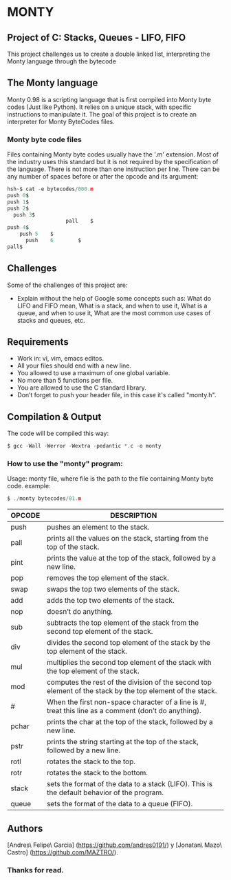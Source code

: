 # MONTY
## Project of C: Stacks, Queues - LIFO, FIFO
This project challenges us to create a double linked list, interpreting the Monty language through the bytecode

## The Monty language
Monty 0.98 is a scripting language that is first compiled into Monty byte codes (Just like Python). It relies on a unique stack, with specific instructions to manipulate it. The goal of this project is to create an interpreter for Monty ByteCodes files.
### Monty byte code files
Files containing Monty byte codes usually have the '.m' extension. Most of the industry uses this standard but it is not required by the specification of the language. There is not more than one instruction per line. There can be any number of spaces before or after the opcode and its argument:
```c
hsh~$ cat -e bytecodes/000.m
push 0$
push 1$
push 2$
  push 3$
                   pall    $
push 4$
    push 5    $
      push    6        $
pall$
```

## Challenges
Some of the challenges of this project are:
 - Explain without the help of Google some concepts such as: What do LIFO and FIFO mean, What is a stack, and when to use it, What is a queue, and when to use it, What are the most common use cases of stacks and queues, etc.

## Requirements
 - Work in: vi, vim, emacs editos.
 - All your files should end with a new line.
 - You allowed to use a maximum of one global variable.
 - No more than 5 functions per file.
 - You are allowed to use the C standard library.
 - Don’t forget to push your header file, in this case it's called "monty.h".

## Compilation & Output
The code will be compiled this way:
```c
$ gcc -Wall -Werror -Wextra -pedantic *.c -o monty
```

### How to use the "monty" program:
Usage: monty file, where file is the path to the file containing Monty byte code. example:
```c
$ ./monty bytecodes/01.m
```
| OPCODE | DESCRIPTION |
|------------ | --------------|
| push | pushes an element to the stack. |
| pall | prints all the values on the stack, starting from the top of the stack.|
| pint | prints the value at the top of the stack, followed by a new line.|
| pop | removes the top element of the stack. |
| swap | swaps the top two elements of the stack.|
| add | adds the top two elements of the stack. |
| nop | doesn’t do anything. |
| sub | subtracts the top element of the stack from the second top element of the stack.|
| div | divides the second top element of the stack by the top element of the stack.|
| mul | multiplies the second top element of the stack with the top element of the stack.|
| mod | computes the rest of the division of the second top element of the stack by the top element of the stack.|
| # | When the first non-space character of a line is #, treat this line as a comment (don’t do anything).|
| pchar | prints the char at the top of the stack, followed by a new line.|
| pstr | prints the string starting at the top of the stack, followed by a new line. |
| rotl | rotates the stack to the top. |
| rotr | rotates the stack to the bottom. |
| stack | sets the format of the data to a stack (LIFO). This is the default behavior of the program.|
| queue | sets the format of the data to a queue (FIFO).|

## Authors
[Andres\ Felipe\ Garcia] (https://github.com/andres0191/) y [Jonatan\ Mazo\ Castro] (https://github.com/MAZTRO/).

### Thanks for read.